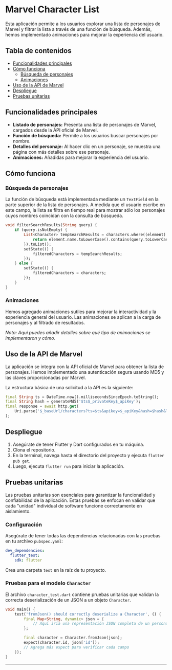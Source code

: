 # Marvel Character List

Esta aplicación permite a los usuarios explorar una lista de personajes de Marvel y filtrar la lista a través de una función de búsqueda. Además, hemos implementado animaciones para mejorar la experiencia del usuario.

## Tabla de contenidos

- [Funcionalidades principales](#funcionalidades-principales)
- [Cómo funciona](#cómo-funciona)
  - [Búsqueda de personajes](#búsqueda-de-personajes)
  - [Animaciones](#animaciones)
- [Uso de la API de Marvel](#uso-de-la-api-de-marvel)
- [Despliegue](#despliegue)
- [Pruebas unitarias](#pruebas-unitarias)

## Funcionalidades principales

- **Listado de personajes:** Presenta una lista de personajes de Marvel, cargados desde la API oficial de Marvel.
- **Función de búsqueda:** Permite a los usuarios buscar personajes por nombre.
- **Detalles del personaje:** Al hacer clic en un personaje, se muestra una página con más detalles sobre ese personaje.
- **Animaciones:** Añadidas para mejorar la experiencia del usuario.


## Cómo funciona

### Búsqueda de personajes

La función de búsqueda está implementada mediante un `TextField` en la parte superior de la lista de personajes. A medida que el usuario escribe en este campo, la lista se filtra en tiempo real para mostrar sólo los personajes cuyos nombres coincidan con la consulta de búsqueda.

```dart
void filterSearchResults(String query) {
    if (query.isNotEmpty) {
        List<Character> tempSearchResults = characters.where((element) {
            return element.name.toLowerCase().contains(query.toLowerCase());
        }).toList();
        setState(() {
            filteredCharacters = tempSearchResults;
        });
    } else {
        setState(() {
            filteredCharacters = characters;
        });
    }
}
```

### Animaciones

Hemos agregado animaciones sutiles para mejorar la interactividad y la experiencia general del usuario. Las animaciones se aplican a la carga de personajes y al filtrado de resultados.

*Nota: Aquí puedes añadir detalles sobre qué tipo de animaciones se implementaron y cómo.*

## Uso de la API de Marvel

La aplicación se integra con la API oficial de Marvel para obtener la lista de personajes. Hemos implementado una autenticación segura usando MD5 y las claves proporcionadas por Marvel.

La estructura básica de una solicitud a la API es la siguiente:

```dart
final String ts = DateTime.now().millisecondsSinceEpoch.toString();
final String hash = generateMd5('$ts$_privateKey$_apiKey');
final response = await http.get(
    Uri.parse('$_baseUrl/characters?ts=$ts&apikey=$_apiKey&hash=$hash&limit=100&offset=$offset'),
);
```

## Despliegue

1. Asegúrate de tener Flutter y Dart configurados en tu máquina.
2. Clona el repositorio.
3. En la terminal, navega hasta el directorio del proyecto y ejecuta `flutter pub get`.
4. Luego, ejecuta `flutter run` para iniciar la aplicación.



<!-- Pruebas unitarias
Las pruebas unitarias son esenciales para garantizar la funcionalidad y confiabilidad de la aplicación. Estas pruebas se enfocan en validar que cada "unidad" individual de software funcione correctamente en aislamiento.

Configuración
Asegúrate de tener todas las dependencias relacionadas con las pruebas en tu archivo pubspec.yaml:
yaml
Copy code
dev_dependencies:
  flutter_test:
    sdk: flutter
Crea una carpeta test en la raíz de tu proyecto.
Pruebas para el modelo Character
El archivo character_test.dart contiene pruebas unitarias que validan la correcta deserialización de un JSON a un objeto Character.

dart
Copy code
void main() {
    test('fromJson() should correctly deserialize a Character', () {
        final Map<String, dynamic> json = {
            // Aquí iría una representación JSON completa de un personaje
        };

        final character = Character.fromJson(json);
        expect(character.id, json['id']);
        // Agrega más expect para verificar cada campo
    });
}
Ideas adicionales para pruebas unitarias
Pruebas de validación: Si tienes reglas de validación, crea pruebas que aseguren que estas reglas se apliquen correctamente.
Pruebas para otros métodos fromJson y toJson: Prueba la correcta serialización y deserialización de todos tus modelos.
Pruebas de borde: Asegúrate de manejar casos inusuales o extremos, como JSONs que falten algunos campos o que contengan tipos de datos inesperados.
Mocking y pruebas de servicios: Si usas servicios para obtener datos, crea pruebas que simulen respuestas de API para diferentes escenarios.
Pruebas para funciones auxiliares o utilidades: Si tienes funciones que realizan operaciones en tus datos, crea pruebas para esas también.
Para ejecutar las pruebas, usa el comando flutter test. -->

## Pruebas unitarias

Las pruebas unitarias son esenciales para garantizar la funcionalidad y confiabilidad de la aplicación. Estas pruebas se enfocan en validar que cada "unidad" individual de software funcione correctamente en aislamiento.

### Configuración

Asegúrate de tener todas las dependencias relacionadas con las pruebas en tu archivo `pubspec.yaml`:

```yaml
dev_dependencies:
  flutter_test:
    sdk: flutter
```

Crea una carpeta `test` en la raíz de tu proyecto.

### Pruebas para el modelo `Character`

El archivo `character_test.dart` contiene pruebas unitarias que validan la correcta deserialización de un JSON a un objeto `Character`.

```dart
void main() {
    test('fromJson() should correctly deserialize a Character', () {
        final Map<String, dynamic> json = {
            // Aquí iría una representación JSON completa de un personaje
        };

        final character = Character.fromJson(json);
        expect(character.id, json['id']);
        // Agrega más expect para verificar cada campo
    });
}
```


---

